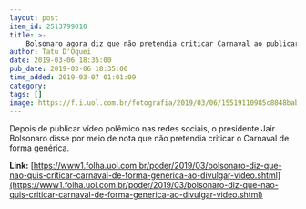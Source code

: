 ```yaml
---
layout: post
item_id: 2513799010
title: >-
    Bolsonaro agora diz que não pretendia criticar Carnaval ao publicar vídeo obsceno
author: Tatu D'Oquei
date: 2019-03-06 18:35:00
pub_date: 2019-03-06 18:35:00
time_added: 2019-03-07 01:01:09
category: 
tags: []
image: https://f.i.uol.com.br/fotografia/2019/03/06/15519110985c8048bab75c3_1551911098_3x2_rt.jpg
---
```


Depois de publicar vídeo polêmico nas redes sociais, o presidente Jair Bolsonaro disse por meio de nota que não pretendia criticar o Carnaval de forma genérica.

**Link:** [https://www1.folha.uol.com.br/poder/2019/03/bolsonaro-diz-que-nao-quis-criticar-carnaval-de-forma-generica-ao-divulgar-video.shtml](https://www1.folha.uol.com.br/poder/2019/03/bolsonaro-diz-que-nao-quis-criticar-carnaval-de-forma-generica-ao-divulgar-video.shtml)

